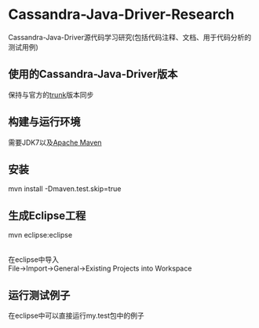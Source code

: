 Cassandra-Java-Driver-Research
==================

Cassandra-Java-Driver源代码学习研究(包括代码注释、文档、用于代码分析的测试用例)


## 使用的Cassandra-Java-Driver版本

保持与官方的[trunk](https://github.com/datastax/java-driver.git)版本同步


## 构建与运行环境

需要JDK7以及[Apache Maven](http://maven.apache.org/)


## 安装

mvn install -Dmaven.test.skip=true


## 生成Eclipse工程

mvn eclipse:eclipse <br><br>

在eclipse中导入 <br>
File->Import->General->Existing Projects into Workspace


## 运行测试例子

在eclipse中可以直接运行my.test包中的例子
